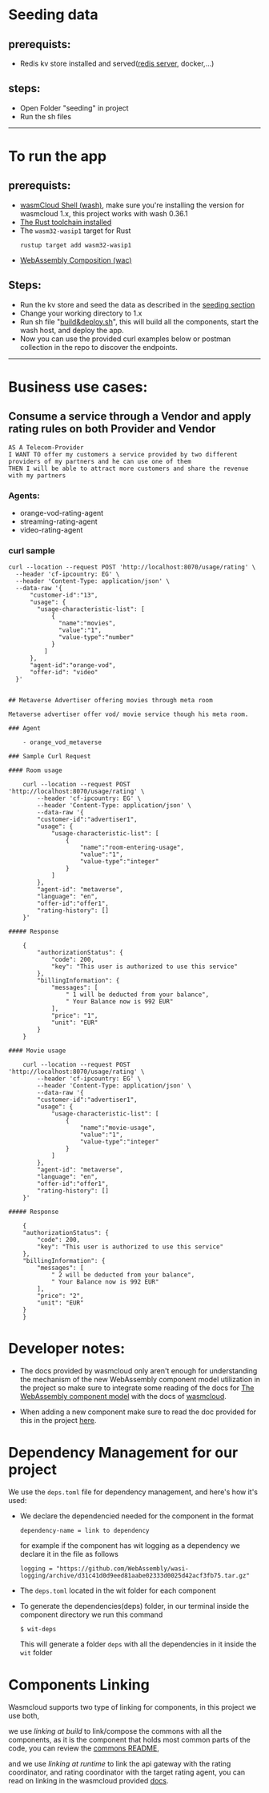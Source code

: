 
<a id="seeding"></a>
# Seeding data 
  ## prerequists:
   - Redis kv store installed and served([redis server](https://redis.io/docs/latest/operate/oss_and_stack/install/install-redis/), docker,...)
  ## steps:
- Open Folder "seeding" in project
- Run the sh files
-----------
# To run the app
## prerequists:
- [wasmCloud Shell (wash)](https://wasmcloud.com/docs/installation), make sure you're installing the version for wasmcloud 1.x, this project works with wash 0.36.1
- [The Rust toolchain installed](https://www.rust-lang.org/tools/install)
- The `wasm32-wasip1` target for Rust
    ```
    rustup target add wasm32-wasip1
    ```
- [WebAssembly Composition (wac)](https://github.com/bytecodealliance/wac?tab=readme-ov-file#installation)  

## Steps:
  - Run the kv store and seed the data as described in the [seeding section](#seeding)
  - Change your working directory to 1.x
  - Run sh file "[build&deploy.sh](/1.x//build&deploy.sh)", this will build all the components, start the wash host, and deploy the app.
  - Now you can use the provided curl examples below or postman collection in the repo to discover the endpoints. 

--------------

# Business use cases:

  ## Consume a service through a Vendor and apply rating rules on both Provider and Vendor

    AS A Telecom-Provider 
    I WANT TO offer my customers a service provided by two different providers of my partners and he can use one of them
    THEN I will be able to attract more customers and share the revenue with my partners

   ### Agents:
   - orange-vod-rating-agent
   - streaming-rating-agent
   - video-rating-agent

   ### curl sample
    curl --location --request POST 'http://localhost:8070/usage/rating' \
      --header 'cf-ipcountry: EG' \
      --header 'Content-Type: application/json' \
      --data-raw '{
          "customer-id":"13",
          "usage": {
            "usage-characteristic-list": [
                {
                  "name":"movies",
                  "value":"1",
                  "value-type":"number"
                }
              ]
          },
          "agent-id":"orange-vod",
          "offer-id": "video"
      }'
  

    ## Metaverse Advertiser offering movies through meta room

    Metaverse advertiser offer vod/ movie service though his meta room.

    ### Agent

        - orange_vod_metaverse

    ### Sample Curl Request

    #### Room usage

        curl --location --request POST 'http://localhost:8070/usage/rating' \
            --header 'cf-ipcountry: EG' \
            --header 'Content-Type: application/json' \
            --data-raw '{
            "customer-id":"advertiser1",
            "usage": {
                "usage-characteristic-list": [
                    {
                        "name":"room-entering-usage",
                        "value":"1",
                        "value-type":"integer"
                    }
                ]
            },   
            "agent-id": "metaverse",
            "language": "en",
            "offer-id":"offer1",
            "rating-history": []
        }'

    ##### Response

        {
            "authorizationStatus": {
                "code": 200,
                "key": "This user is authorized to use this service"
            },
            "billingInformation": {
                "messages": [
                    " 1 will be deducted from your balance",
                    " Your Balance now is 992 EUR"
                ],
                "price": "1",
                "unit": "EUR"
            }
        }

    #### Movie usage

        curl --location --request POST 'http://localhost:8070/usage/rating' \
            --header 'cf-ipcountry: EG' \
            --header 'Content-Type: application/json' \
            --data-raw '{
            "customer-id":"advertiser1",
            "usage": {
                "usage-characteristic-list": [
                    {
                        "name":"movie-usage",
                        "value":"1",
                        "value-type":"integer"
                    }
                ]
            },   
            "agent-id": "metaverse",
            "language": "en",
            "offer-id":"offer1",
            "rating-history": []
        }'

    ##### Response

        {
        "authorizationStatus": {
            "code": 200,
            "key": "This user is authorized to use this service"
        },
        "billingInformation": {
            "messages": [
                " 2 will be deducted from your balance",
                " Your Balance now is 992 EUR"
            ],
            "price": "2",
            "unit": "EUR"
        }
        }

# Developer notes:
- The docs provided by wasmcloud only aren't enough for understanding the mechanism of the new WebAssembly component model utilization in the project so make sure to integrate some reading of the docs for [The WebAssembly component model](https://component-model.bytecodealliance.org) with the docs of [wasmcloud](https://wasmcloud.com/docs/intro).

- When adding a new component make sure to read the doc provided for this in the project [here](/1.x/adding-new-component-in-project.md)<!-- path is relative to project directory -->. 
# Dependency Management for our project

We use the `deps.toml` file for dependency management, and here's how it's used:
- We declare the dependencied needed for the component in the format
    ```
    dependency-name = link to dependency
    ``` 
    for example if the component has wit logging as a dependency we declare it in the file as follows
    ```
    logging = "https://github.com/WebAssembly/wasi-logging/archive/d31c41d0d9eed81aabe02333d0025d42acf3fb75.tar.gz"
    ```

- The `deps.toml` located in the wit folder for each component

- To generate the dependencies(deps) folder, in our terminal inside the component directory we run this command
    ```
   $ wit-deps
    ```
     This will generate a folder `deps` with all the dependencies in it inside the `wit` folder


# Components Linking
Wasmcloud supports two type of linking for components, in this project we use both,

we use *linking at build* to link/compose the commons with all the components, as it is the component that holds most common parts of the code, you can review the [commons README](/1.x/commons/README.md), 

and we use *linking at runtime* to link the api gateway with the rating coordinator, and rating coordinator with the target rating agent,
you can read on linking in the wasmcloud provided [docs](https://wasmcloud.com/docs/concepts/linking-components/). 